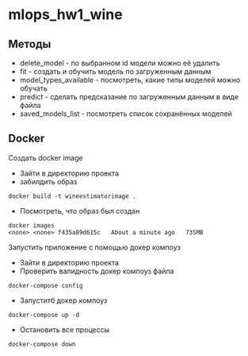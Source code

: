 # mlops_hw1_wine

## Методы

- delete_model - по выбранном id модели можно её удалить
- fit - создать и обучить модель по загруженным данным
- model_types_available - посмотреть, какие типы моделей можно обучать
- predict - сделать предсказание по загруженным данным в виде файла
- saved_models_list - посмотреть список сохранённых моделей

## Docker
Создать docker image
- Зайти в директорию проекта
- забилдить образ
```shell
docker build -t wineestimatorimage .
```
- Посмотреть, что образ был создан
```shell
docker images
<none> <none> f435a89d615c   About a minute ago   735MB
```
Запустить приложение с помощью докер компоуз
- Зайти в директорию проекта
- Проверить валидность докер компоуз файла 
```shell
docker-compose config
```
- Запуститб докер компоуз
```shell
docker-compose up -d
```
- Остановить все процессы
```shell
docker-compose down
```
